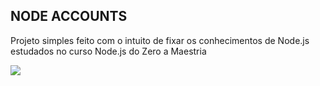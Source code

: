 ## NODE ACCOUNTS

Projeto simples feito com o intuito de fixar os conhecimentos de Node.js estudados no curso Node.js do Zero a Maestria

<img src="https://media.discordapp.net/attachments/780554777930498088/981935632127492156/unknown.png">
